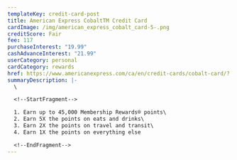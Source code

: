 ```yaml
---
templateKey: credit-card-post
title: American Express CobaltTM Credit Card
cardImage: /img/american_express_cobalt_card-5-.png
creditScore: Fair
fee: 117
purchaseInterest: "19.99"
cashAdvanceInterest: "21.99"
userCategory: personal
cardCategory: rewards
href: https://www.americanexpress.com/ca/en/credit-cards/cobalt-card/?
summaryDescription: |-
  \

  <!--StartFragment-->

  1. Earn up to 45,000 Membership Rewards® points\
  2. Earn 5X the points on eats and drinks\
  3. Earn 2X the points on travel and transit\
  4. Earn 1X the points on everything else

  <!--EndFragment-->
---
```

